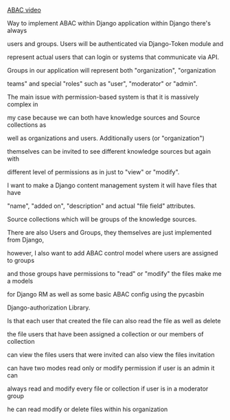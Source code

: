 [ABAC video](https://www.youtube.com/watch?v=5GG-VUvruzE)

Way to implement ABAC within Django application within Django there's always

users and groups. Users will be authenticated via Django-Token module and

represent actual users that can login or systems that communicate via API.

Groups in our application will represent both "organization", "organization

teams" and special "roles" such as "user", "moderator" or "admin".

The main issue with permission-based system is that it is massively complex in

my case because we can both have knowledge sources and Source collections as

well as organizations and users. Additionally users (or "organization")

themselves can be invited to see different knowledge sources but again with

different level of permissions as in just to "view" or "modify".

I want to make a Django content management system it will have files that have

"name", "added on", "description" and actual "file field" attributes. 

Source collections which will be groups of the knowledge sources.

There are also Users and Groups, they themselves are just implemented from Django,

however, I also want to add ABAC control model where users are assigned to groups

and those groups have permissions to "read" or "modify" the files make me a models

for Django RM as well as some basic ABAC config using the pycasbin

Django-authorization Library. 

Is that each user that created the file can also read the file as well as delete

the file users that have been assigned a collection or our members of collection

can view the files users that were invited can also view the files invitation

can have two modes read only or modify permission if user is an admin it can

always read and modify every file or collection if user is in a moderator group

he can read modify or delete files within his organization
